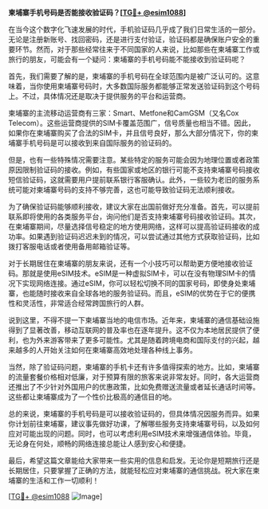 **柬埔寨手机号码是否能接收验证码？[[TG💪+ @esim1088](https://t.me/s/esim1088)]**

在当今这个数字化飞速发展的时代，手机验证码几乎成了我们日常生活的一部分。无论是注册新账号、找回密码，还是进行支付验证，验证码都是确保账户安全的重要环节。然而，对于那些经常往来于不同国家的人来说，比如那些在柬埔寨工作或旅行的朋友，可能会有一个疑问：柬埔寨的手机号码能不能接收到验证码呢？

首先，我们需要了解的是，柬埔寨的手机号码在全球范围内是被广泛认可的。这意味着，当你使用柬埔寨号码时，大多数国际服务都能够正常发送验证码到这个号码上。不过，具体情况还是取决于提供服务的平台和运营商。

柬埔寨的主流移动运营商有三家：Smart、Metfone和CamGSM（又名Cox Telecom）。这些运营商提供的SIM卡覆盖范围广，信号质量也相当不错。因此，如果你在柬埔寨购买了合法的SIM卡，并且信号良好，那么大部分情况下，你的柬埔寨手机号码是可以接收到来自国际服务的验证码的。

但是，也有一些特殊情况需要注意。某些特定的服务可能会因为地理位置或者政策原因限制验证码的接收。例如，有些国家或地区的银行可能不支持柬埔寨号码接收短信验证码，这就需要用户提前联系银行客服确认。此外，一些较为老旧的服务系统可能对柬埔寨号码的支持不够完善，这也可能导致验证码无法顺利接收。

为了确保验证码能够顺利接收，建议大家在出国前做好充分准备。首先，可以提前联系即将使用的各类服务平台，询问他们是否支持柬埔寨号码接收验证码。其次，在柬埔寨期间，尽量选择信号稳定的地方使用网络，这样可以提高验证码接收的成功率。如果遇到验证码迟迟未到的情况，可以尝试通过其他方式获取验证码，比如拨打客服电话或者使用备用邮箱验证等。

对于长期居住在柬埔寨的朋友来说，还有一个小技巧可以帮助更方便地接收验证码。那就是使用eSIM技术。eSIM是一种虚拟SIM卡，可以在没有物理SIM卡的情况下实现网络连接。通过eSIM，你可以轻松切换不同的国家号码，即使身处柬埔寨，也能随时接收来自全球各地的服务验证码。而且，eSIM的优势在于它的便携性和灵活性，非常适合经常跨国旅行的人群。

说到这里，不得不提一下柬埔寨当地的电信市场。近年来，柬埔寨的通信基础设施得到了显著改善，移动互联网的普及率也在逐年提升。这不仅为本地居民提供了便利，也为外来游客带来了更多可能性。尤其是随着跨境电商和国际支付的兴起，越来越多的人开始关注如何在柬埔寨高效地处理各种线上事务。

当然，除了验证码问题，柬埔寨的手机卡还有许多值得探索的地方。比如，柬埔寨的流量套餐价格相对低廉，对于预算有限的旅客来说非常友好。同时，各大运营商还推出了不少针对外国用户的优惠政策，比如免费赠送流量或者延长通话时间等。这些都让柬埔寨成为了一个性价比极高的通信目的地。

总的来说，柬埔寨的手机号码是可以接收验证码的，但具体情况因服务而异。如果你计划前往柬埔寨，建议事先做好功课，了解哪些服务支持柬埔寨号码，以及如何应对可能出现的问题。同时，也可以考虑利用eSIM技术来增强通信体验。毕竟，无论身在何处，顺畅的网络连接总能让人感到安心和便捷。

最后，希望这篇文章能给大家带来一些实用的信息和启发。无论你是短期旅行还是长期居住，只要掌握了正确的方法，就能轻松应对柬埔寨的通信挑战。祝大家在柬埔寨的生活和工作一切顺利！

[[TG💪+ @esim1088](https://t.me/s/esim1088) ![Image](https://i.postimg.cc/4NQfJmqS/Snipaste-2025-05-13-00-14-12.png)]
